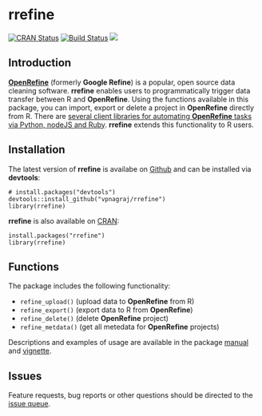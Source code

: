 # rrefine

[![CRAN Status](http://www.r-pkg.org/badges/version/rrefine)](https://cran.r-project.org/package=rrefine)
[![Build Status](https://travis-ci.org/vpnagraj/rrefine.svg?branch=master)](https://travis-ci.org/vpnagraj/rrefine)
![](http://cranlogs.r-pkg.org/badges/rrefine)

## Introduction

[**OpenRefine**](https://openrefine.org/) (formerly **Google Refine**) is a popular, open source data cleaning software. **rrefine** enables users to programmatically trigger data transfer between R and **OpenRefine**. Using the functions available in this package, you can import, export or delete a project in **OpenRefine** directly from R. There are [several client libraries for automating **OpenRefine** tasks via Python, nodeJS and Ruby](https://github.com/OpenRefine/OpenRefine/wiki/Documentation-For-Developers#known-client-libraries-for-refine). **rrefine** extends this functionality to R users.

## Installation

The latest version of **rrefine** is availabe on [Github](https://github.com/vpnagraj/rrefine) and can be installed via **devtools**:

```
# install.packages("devtools")
devtools::install_github("vpnagraj/rrefine")
library(rrefine)
```

**rrefine** is also available on [CRAN](https://cran.r-project.org/package=rrefine):

```
install.packages("rrefine")
library(rrefine)
```
## Functions

The package includes the following functionality:

- `refine_upload()` (upload data to **OpenRefine** from R)
- `refine_export()` (export data to R from **OpenRefine**)
- `refine_delete()` (delete **OpenRefine** project)
- `refine_metdata()` (get all metedata for **OpenRefine** projects)

Descriptions and examples of usage are available in the package [manual](https://cran.r-project.org/package=rrefine/rrefine.pdf) and [vignette](https://cran.r-project.org/package=rrefine/vignettes/rrefine-vignette.html).

## Issues

Feature requests, bug reports or other questions should be directed to the [issue queue](https://github.com/vpnagraj/rrefine/issues). 
